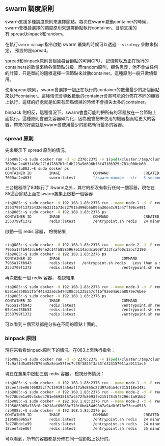 ## swarm 調度原則
swarm支援多種調度原則來選擇節點。每次在swarm啟動container的時候，swarm會根據選擇的調度原則來選擇節點執行container。目前支援的有:spread,binpack和random。

在執行`swarm manage`指令啟動 swarm 叢集的時候可以透過 `--strategy` 參數來指定， 預設的是spread。

spread和binpack原則會根據每台節點的可用CPU， 記憶體以及正在執行的containers的數量來給各個節點分級，而random原則，顧名思義，他不會做任何的計算，只是單純的隨機選擇一個節點來啟動container。這種原則一般只做偵錯用。

使用spread原則，swarm會選擇一個正在執行的container的數量最少的那個節點來執行container。這種情況會導致啟動的container會盡可能的分佈在不同的機器上執行，這樣的好處就是如果有節點壞掉的時候不會損失太多的container。

binpack 則相反，這種情況下，swarm會盡可能的把所有的容器放在一台節點上面執行。這種原則會避免容器碎片化，因為他會把未使用的機器指派給更大的容器，帶來的好處就是swarm會使用最少的節點執行最多的容器。

### spread 原則
先來展示下 spread 原則的情況。
```bash
rio@083:~$ sudo docker run -d -p 2376:2375 -v $(pwd)/cluster:/tmp/cluster swarm manage --strategy=spread file:///tmp/cluster
7609ac2e463f435c271d17887b7d1db223a5d696bf3f47f86925c781c000cb60
ats@sclu083:~$ sudo docker ps
CONTAINER ID        IMAGE               COMMAND                CREATED             STATUS              PORTS                    NAMES
7609ac2e463f        swarm:latest        "/swarm manage --str   6 seconds ago       Up 5 seconds        0.0.0.0:2376->2375/tcp   focused_babbage
```
三台機器除了83執行了 Swarm之外，其它的都沒有執行任何一個容器，現在在85這台節點上面在swarm叢集上啟動一個容器
```bash
rio@085:~$ sudo docker -H 192.168.1.83:2376 run --name node-1 -d -P redis
2553799f1372b432e9b3311b73e327915d996b6b095a30de3c91a47ff06ce981
rio@085:~$ sudo docker -H 192.168.1.83:2376 ps
CONTAINER ID        IMAGE               COMMAND                CREATED             STATUS                  PORTS                          NAMES
2553799f1372        redis:latest        /entrypoint.sh redis   24 minutes ago      Up Less than a second   192.168.1.84:32770->6379/tcp   084/node-1
```
啟動一個 redis 容器， 檢視結果
```bash

rio@085:~$ sudo docker -H 192.168.1.83:2376 run --name node-2 -d -P redis
7965a17fb943dc6404e2c14fb8585967e114addca068f233fcaf60c13bcf2190
rio@085:~$ sudo docker -H 192.168.1.83:2376 ps
CONTAINER ID        IMAGE                            COMMAND                CREATED                  STATUS              PORTS                           NAMES
7965a17fb943        redis:latest   /entrypoint.sh redis   Less than a second ago   Up 1 seconds        192.168.1.124:49154->6379/tcp   124/node-2                  
2553799f1372        redis:latest                     /entrypoint.sh redis   29 minutes ago           Up 4 minutes        192.168.1.84:32770->6379/tcp    084/node-1
```
再次啟動一個 redis 容器， 檢視結果
```bash
rio@085:~$ sudo docker -H 192.168.1.83:2376 run --name node-3 -d -P redis
65e1ed758b53fbf441433a6cb47d288c51235257cf1bf92e04a63a8079e76bee
rio@085:~$ sudo docker -H 192.168.1.83:2376 ps
CONTAINER ID        IMAGE                            COMMAND                CREATED                  STATUS              PORTS                           NAMES
7965a17fb943        redis:latest                     /entrypoint.sh redis   Less than a second ago   Up 4 minutes        192.168.1.227:49154->6379/tcp   124/node-2
65e1ed758b53        redis:latest                     /entrypoint.sh redis   25 minutes ago           Up 17 seconds       192.168.1.83:32770->6379/tcp    083/node-3
2553799f1372        redis:latest                     /entrypoint.sh redis   33 minutes ago           Up 8 minutes        192.168.1.84:32770->6379/tcp    084/node-1
```
可以看到三個容器都是分佈在不同的節點上面的。

### binpack 原則
現在來看看binpack原則下的情況。在083上面執行指令：
```bash
rio@083:~$ sudo docker run -d -p 2376:2375 -v $(pwd)/cluster:/tmp/cluster swarm manage --strategy=binpack  file:///tmp/cluster
f1c9affd5a0567870a45a8eae57fec7c78f3825f3a53fd324157011aa0111ac5
```

現在在叢集中啟動三個 redis 容器， 檢視分佈情況：
```bash
rio@085:~$ sudo docker -H 192.168.1.83:2376 run --name node-1 -d -P redis
18ceefa5e86f06025cf7c15919fa64a417a9d865c27d97a0ab4c7315118e348c
rio@085:~$ sudo docker -H 192.168.1.83:2376 run --name node-2 -d -P redis
7e778bde1a99c5cbe4701e06935157a6572fb8093fe21517845f5296c1a91bb2
rio@085:~$ sudo docker -H 192.168.1.83:2376 run --name node-3 -d -P redis
2195086965a783f0c2b2f8af65083c770f8bd454d98b7a94d0f670e73eea05f8
rio@085:~$ sudo docker -H 192.168.1.83:2376 ps
CONTAINER ID        IMAGE               COMMAND                CREATED             STATUS                  PORTS                          NAMES
2195086965a7        redis:latest        /entrypoint.sh redis   24 minutes ago      Up Less than a second   192.168.1.83:32773->6379/tcp   083/node-3
7e778bde1a99        redis:latest        /entrypoint.sh redis   24 minutes ago      Up Less than a second   192.168.1.83:32772->6379/tcp   083/node-2
18ceefa5e86f        redis:latest        /entrypoint.sh redis   25 minutes ago      Up 22 seconds           192.168.1.83:32771->6379/tcp   083/node-1
```

可以看到，所有的容器都是分佈在同一個節點上執行的。